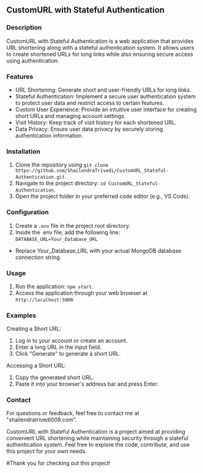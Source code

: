 ## CustomURL with Stateful Authentication

### Description

CustomURL with Stateful Authentication is a web application that provides URL shortening along with a stateful authentication system. It allows users to create shortened URLs for long links while also ensuring secure access using authentication.

### Features

- URL Shortening: Generate short and user-friendly URLs for long links.
- Stateful Authentication: Implement a secure user authentication system to protect user data and restrict access to certain features.
- Custom User Experience: Provide an intuitive user interface for creating short URLs and managing account settings.
- Visit History: Keep track of visit history for each shortened URL.
- Data Privacy: Ensure user data privacy by securely storing authentication information.

### Installation

1. Clone the repository using `git clone https://github.com/ShailendraTrivedi/CustomURL_Stateful-Authentication.git`.
2. Navigate to the project directory: `cd CustomURL_Stateful-Authentication`.
3. Open the project folder in your preferred code editor (e.g., VS Code).

### Configuration

1. Create a `.env` file in the project root directory.
2. Inside the .env file, add the following line: `DATABASE_URL=Your_Database_URL`
* Replace Your_Database_URL with your actual MongoDB database connection string.

### Usage

1. Run the application: `npm start`.
2. Access the application through your web browser at `http://localhost:5000`.

### Examples

Creating a Short URL:
1. Log in to your account or create an account.
2. Enter a long URL in the input field.
3. Click "Generate" to generate a short URL.

Accessing a Short URL:
1. Copy the generated short URL.
2. Paste it into your browser's address bar and press Enter.

### Contact

For questions or feedback, feel free to contact me at "shailendratrivedi009.com".

CustomURL with Stateful Authentication is a project aimed at providing convenient URL shortening while maintaining security through a stateful authentication system. Feel free to explore the code, contribute, and use this project for your own needs.

#Thank you for checking out this project!
